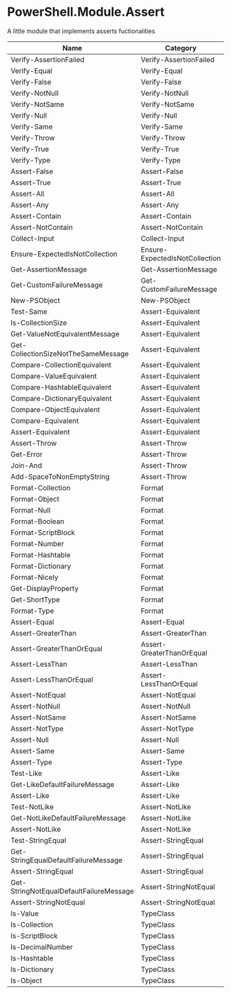 # PowerShell.Module.Assert

A little module that implements asserts fuctionalities



| **Name**                          	   | **Category**       		     | **Description**       |
|------------------------------------------|---------------------------------|----------------------|
| Verify-AssertionFailed                   | Verify-AssertionFailed          | Verification         |
| Verify-Equal                             | Verify-Equal                    | Verification         |
| Verify-False                             | Verify-False                    | Verification         |
| Verify-NotNull                           | Verify-NotNull                  | Verification         |
| Verify-NotSame                           | Verify-NotSame                  | Verification         |
| Verify-Null                              | Verify-Null                     | Verification         |
| Verify-Same                              | Verify-Same                     | Verification         |
| Verify-Throw                             | Verify-Throw                    | Verification         |
| Verify-True                              | Verify-True                     | Verification         |
| Verify-Type                              | Verify-Type                     | Verification         |
| Assert-False                             | Assert-False                    | Boolean              |
| Assert-True                              | Assert-True                     | Boolean              |
| Assert-All                               | Assert-All                      | Collection           |
| Assert-Any                               | Assert-Any                      | Collection           |
| Assert-Contain                           | Assert-Contain                  | Collection           |
| Assert-NotContain                        | Assert-NotContain               | Collection           |
| Collect-Input                            | Collect-Input                   | Common               |
| Ensure-ExpectedIsNotCollection           | Ensure-ExpectedIsNotCollection  | Common               |
| Get-AssertionMessage                     | Get-AssertionMessage            | Common               |
| Get-CustomFailureMessage                 | Get-CustomFailureMessage        | Common               |
| New-PSObject                             | New-PSObject                    | Compatibility        |
| Test-Same                                | Assert-Equivalent               | Equivalence          |
| Is-CollectionSize                        | Assert-Equivalent               | Equivalence          |
| Get-ValueNotEquivalentMessage            | Assert-Equivalent               | Equivalence          |
| Get-CollectionSizeNotTheSameMessage      | Assert-Equivalent               | Equivalence          |
| Compare-CollectionEquivalent             | Assert-Equivalent               | Equivalence          |
| Compare-ValueEquivalent                  | Assert-Equivalent               | Equivalence          |
| Compare-HashtableEquivalent              | Assert-Equivalent               | Equivalence          |
| Compare-DictionaryEquivalent             | Assert-Equivalent               | Equivalence          |
| Compare-ObjectEquivalent                 | Assert-Equivalent               | Equivalence          |
| Compare-Equivalent                       | Assert-Equivalent               | Equivalence          |
| Assert-Equivalent                        | Assert-Equivalent               | Equivalence          |
| Assert-Throw                             | Assert-Throw                    | Exception            |
| Get-Error                                | Assert-Throw                    | Exception            |
| Join-And                                 | Assert-Throw                    | Exception            |
| Add-SpaceToNonEmptyString                | Assert-Throw                    | Exception            |
| Format-Collection                        | Format                          | Format               |
| Format-Object                            | Format                          | Format               |
| Format-Null                              | Format                          | Format               |
| Format-Boolean                           | Format                          | Format               |
| Format-ScriptBlock                       | Format                          | Format               |
| Format-Number                            | Format                          | Format               |
| Format-Hashtable                         | Format                          | Format               |
| Format-Dictionary                        | Format                          | Format               |
| Format-Nicely                            | Format                          | Format               |
| Get-DisplayProperty                      | Format                          | Format               |
| Get-ShortType                            | Format                          | Format               |
| Format-Type                              | Format                          | Format               |
| Assert-Equal                             | Assert-Equal                    | General              |
| Assert-GreaterThan                       | Assert-GreaterThan              | General              |
| Assert-GreaterThanOrEqual                | Assert-GreaterThanOrEqual       | General              |
| Assert-LessThan                          | Assert-LessThan                 | General              |
| Assert-LessThanOrEqual                   | Assert-LessThanOrEqual          | General              |
| Assert-NotEqual                          | Assert-NotEqual                 | General              |
| Assert-NotNull                           | Assert-NotNull                  | General              |
| Assert-NotSame                           | Assert-NotSame                  | General              |
| Assert-NotType                           | Assert-NotType                  | General              |
| Assert-Null                              | Assert-Null                     | General              |
| Assert-Same                              | Assert-Same                     | General              |
| Assert-Type                              | Assert-Type                     | General              |
| Test-Like                                | Assert-Like                     | String               |
| Get-LikeDefaultFailureMessage            | Assert-Like                     | String               |
| Assert-Like                              | Assert-Like                     | String               |
| Test-NotLike                             | Assert-NotLike                  | String               |
| Get-NotLikeDefaultFailureMessage         | Assert-NotLike                  | String               |
| Assert-NotLike                           | Assert-NotLike                  | String               |
| Test-StringEqual                         | Assert-StringEqual              | String               |
| Get-StringEqualDefaultFailureMessage     | Assert-StringEqual              | String               |
| Assert-StringEqual                       | Assert-StringEqual              | String               |
| Get-StringNotEqualDefaultFailureMessage  | Assert-StringNotEqual           | String               |
| Assert-StringNotEqual                    | Assert-StringNotEqual           | String               |
| Is-Value                                 | TypeClass                       | TypeClass            |
| Is-Collection                            | TypeClass                       | TypeClass            |
| Is-ScriptBlock                           | TypeClass                       | TypeClass            |
| Is-DecimalNumber                         | TypeClass                       | TypeClass            |
| Is-Hashtable                             | TypeClass                       | TypeClass            |
| Is-Dictionary                            | TypeClass                       | TypeClass            |
| Is-Object                                | TypeClass                       | TypeClass            |

